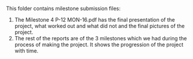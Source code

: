 This folder contains milestone submission files:
1. The Milestone 4 P-12 MON-16.pdf has the final presentation of the project, what worked out and what did not and the final pictures of the project.
2. The rest of the reports are of the 3 milestones which we had during the process of making the project. It shows the progression of the project with time.
